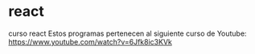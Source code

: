 # react
curso react
Estos programas pertenecen al siguiente curso de Youtube: https://www.youtube.com/watch?v=6Jfk8ic3KVk

